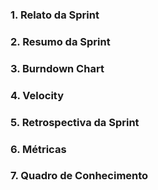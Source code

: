 ### 1. Relato da Sprint

### 2. Resumo da Sprint

### 3. Burndown Chart

### 4. Velocity

### 5. Retrospectiva da Sprint

### 6. Métricas

### 7. Quadro de Conhecimento